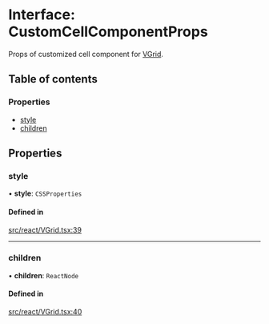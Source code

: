 # Interface: CustomCellComponentProps

Props of customized cell component for [VGrid](../API.md#vgrid).

## Table of contents

### Properties

- [style](CustomCellComponentProps.md#style)
- [children](CustomCellComponentProps.md#children)

## Properties

### style

• **style**: `CSSProperties`

#### Defined in

[src/react/VGrid.tsx:39](https://github.com/inokawa/virtua/blob/b0609094/src/react/VGrid.tsx#L39)

___

### children

• **children**: `ReactNode`

#### Defined in

[src/react/VGrid.tsx:40](https://github.com/inokawa/virtua/blob/b0609094/src/react/VGrid.tsx#L40)
